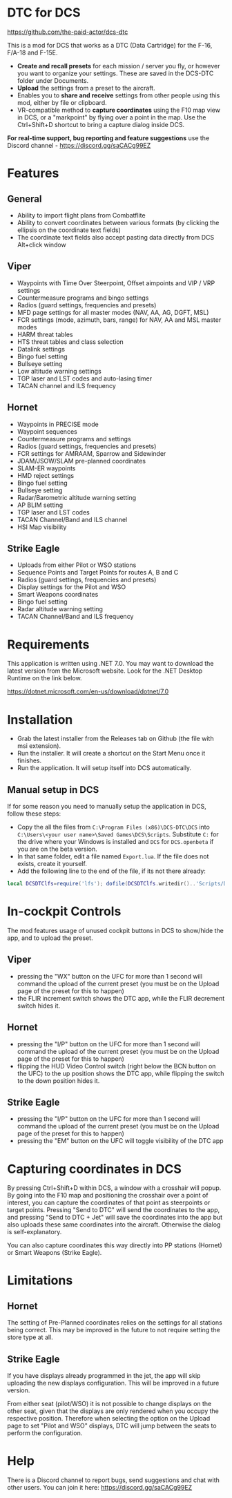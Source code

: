 # **DTC for DCS**

https://github.com/the-paid-actor/dcs-dtc

This is a mod for DCS that works as a DTC (Data Cartridge) for the F-16, F/A-18 and F-15E.

- **Create and recall presets** for each mission / server you fly, or however you want to organize your settings. These are saved in the DCS-DTC folder under Documents.
- **Upload** the settings from a preset to the aircraft.
- Enables you to **share and receive** settings from other people using this mod, either by file or clipboard.
- VR-compatible method to **capture coordinates** using the F10 map view in DCS, or a "markpoint" by flying over a point in the map. Use the Ctrl+Shift+D shortcut to bring a capture dialog inside DCS.

**For real-time support, bug reporting and feature suggestions** use the Discord channel - https://discord.gg/saCACg99EZ

# Features

## General

- Ability to import flight plans from Combatflite
- Ability to convert coordinates between various formats (by clicking the ellipsis on the coordinate text fields)
- The coordinate text fields also accept pasting data directly from DCS Alt+click window

## Viper
  - Waypoints with Time Over Steerpoint, Offset aimpoints and VIP / VRP settings
  - Countermeasure programs and bingo settings
  - Radios (guard settings, frequencies and presets)
  - MFD page settings for all master modes (NAV, AA, AG, DGFT, MSL)
  - FCR settings (mode, azimuth, bars, range) for NAV, AA and MSL master modes
  - HARM threat tables
  - HTS threat tables and class selection
  - Datalink settings
  - Bingo fuel setting
  - Bullseye setting
  - Low altitude warning settings
  - TGP laser and LST codes and auto-lasing timer
  - TACAN channel and ILS frequency

## Hornet

  - Waypoints in PRECISE mode
  - Waypoint sequences
  - Countermeasure programs and settings
  - Radios (guard settings, frequencies and presets)
  - FCR settings for AMRAAM, Sparrow and Sidewinder
  - JDAM/JSOW/SLAM pre-planned coordinates
  - SLAM-ER waypoints
  - HMD reject settings
  - Bingo fuel setting
  - Bullseye setting
  - Radar/Barometric altitude warning setting
  - AP BLIM setting
  - TGP laser and LST codes
  - TACAN Channel/Band and ILS channel
  - HSI Map visibility

## Strike Eagle

- Uploads from either Pilot or WSO stations
- Sequence Points and Target Points for routes A, B and C
- Radios (guard settings, frequencies and presets)
- Display settings for the Pilot and WSO
- Smart Weapons coordinates
- Bingo fuel setting
- Radar altitude warning setting
- TACAN Channel/Band and ILS frequency

# Requirements

This application is written using .NET 7.0. You may want to download the latest version from the Microsoft website. Look for the .NET Desktop Runtime on the link below.

https://dotnet.microsoft.com/en-us/download/dotnet/7.0

# Installation

- Grab the latest installer from the Releases tab on Github (the file with msi extension).
- Run the installer. It will create a shortcut on the Start Menu once it finishes.
- Run the application. It will setup itself into DCS automatically.

## Manual setup in DCS

If for some reason you need to manually setup the application in DCS, follow these steps:
- Copy the all the files from `C:\Program Files (x86)\DCS-DTC\DCS` into `C:\Users\<your user name>\Saved Games\DCS\Scripts`. Substitute `C:` for the drive 
  where your Windows is installed and `DCS` for `DCS.openbeta` if you are on the beta version.
- In that same folder, edit a file named `Export.lua`. If the file does not exists, create it yourself.
- Add the following line to the end of the file, if its not there already:

```lua
local DCSDTClfs=require('lfs'); dofile(DCSDTClfs.writedir()..'Scripts/DCSDTC.lua')
```

# In-cockpit Controls

The mod features usage of unused cockpit buttons in DCS to show/hide the app, and to upload the preset.

## Viper

- pressing the "WX" button on the UFC for more than 1 second will command the upload of the current preset (you must be on the Upload page of the preset for this to happen)
- the FLIR increment switch shows the DTC app, while the FLIR decrement switch hides it.

## Hornet

- pressing the "I/P" button on the UFC for more than 1 second will command the upload of the current preset (you must be on the Upload page of the preset for this to happen)
- flipping the HUD Video Control switch (right below the BCN button on the UFC) to the up position shows the DTC app, while flipping the switch to the down position hides it.

## Strike Eagle

- pressing the "I/P" button on the UFC for more than 1 second will command the upload of the current preset (you must be on the Upload page of the preset for this to happen)
- pressing the "EM" button on the UFC will toggle visibility of the DTC app

# Capturing coordinates in DCS

By pressing Ctrl+Shift+D within DCS, a window with a crosshair will popup. By going into the F10 map and positioning the crosshair over a point of interest, you can capture the coordinates of that point as steerpoints or target points. Pressing "Send to DTC" will send the coordinates to the app, and pressing "Send to DTC + Jet" will save the coordinates into the app but also uploads these same coordinates into the aircraft. Otherwise the dialog is self-explanatory.

You can also capture coordinates this way directly into PP stations (Hornet) or Smart Weapons (Strike Eagle).

# Limitations

## Hornet

The setting of Pre-Planned coordinates relies on the settings for all stations being correct. This may be improved in the future to not require setting the store type at all.

## Strike Eagle

If you have displays already programmed in the jet, the app will skip uploading the new displays configuration. This will be improved in a future version.

From either seat (pilot/WSO) it is not possible to change displays on the other seat, given that the displays are only rendered when you occupy the respective position. Therefore when selecting the option on the Upload page to set "Pilot and WSO" displays, DTC will jump between the seats to perform the configuration.

# Help

There is a Discord channel to report bugs, send suggestions and chat with other users. You can join it here:
https://discord.gg/saCACg99EZ